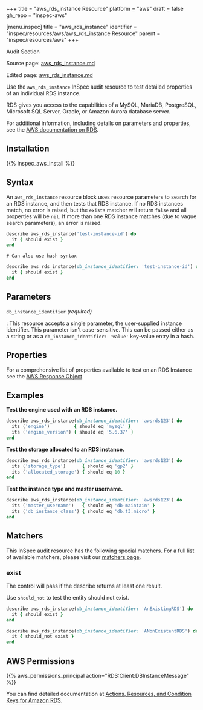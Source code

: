 +++
title = "aws_rds_instance Resource"
platform = "aws"
draft = false
gh_repo = "inspec-aws"

[menu.inspec]
title = "aws_rds_instance"
identifier = "inspec/resources/aws/aws_rds_instance Resource"
parent = "inspec/resources/aws"
+++

<div class="admonition-note">
<p class="admonition-note-title">Audit Section</p>
<div class="admonition-note-text">
<p>Source page: <a href="https://github.com/inspec/inspec-aws/blob/main/docs/resources/aws_rds_instance.md">aws_rds_instance.md</a></p>
<p>Edited page: <a href="https://github.com/ianmadd/inspec-aws/blob/im/hugo/docs-chef-io/content/inspec/resources/aws_rds_instance.md">aws_rds_instance.md</a></p>
</div>
</div>



Use the `aws_rds_instance` InSpec audit resource to test detailed properties of an individual RDS instance.

RDS gives you access to the capabilities of a MySQL, MariaDB, PostgreSQL, Microsoft SQL Server, Oracle, or Amazon Aurora database server.

For additional information, including details on parameters and properties, see the [AWS documentation on RDS](https://docs.aws.amazon.com/AmazonRDS/latest/UserGuide/CHAP_GettingStarted.html).

## Installation

{{% inspec_aws_install %}}

## Syntax

An `aws_rds_instance` resource block uses resource parameters to search for an RDS instance, and then tests that RDS instance.  If no RDS instances match, no error is raised, but the `exists` matcher will return `false` and all properties will be `nil`.  If more than one RDS instance matches (due to vague search parameters), an error is raised.

```ruby
describe aws_rds_instance('test-instance-id') do
  it { should exist }
end
```

    # Can also use hash syntax
```ruby
describe aws_rds_instance(db_instance_identifier: 'test-instance-id') do
  it { should exist }
end
```

## Parameters

`db_instance_identifier` _(required)_

: This resource accepts a single parameter, the user-supplied instance identifier. This parameter isn't case-sensitive.
  This can be passed either as a string or as a `db_instance_identifier: 'value'` key-value entry in a hash.

## Properties

For a comprehensive list of properties available to test on an RDS Instance see the [AWS Response Object](https://docs.aws.amazon.com/sdk-for-ruby/v3/api/Aws/RDS/Types/DBInstance.html)

## Examples

**Test the engine used with an RDS instance.**

```ruby
describe aws_rds_instance(db_instance_identifier: 'awsrds123') do
  its ('engine')         { should eq 'mysql' }
  its ('engine_version') { should eq '5.6.37' }
end
```

**Test the storage allocated to an RDS instance.**

```ruby
describe aws_rds_instance(db_instance_identifier: 'awsrds123') do
  its ('storage_type')      { should eq 'gp2' }
  its ('allocated_storage') { should eq 10 }
end
```

**Test the instance type and master username.**

```ruby
describe aws_rds_instance(db_instance_identifier: 'awsrds123') do
  its ('master_username')   { should eq 'db-maintain' }
  its ('db_instance_class') { should eq 'db.t3.micro' }
end
```

## Matchers

This InSpec audit resource has the following special matchers. For a full list of available matchers, please visit our [matchers page](https://www.inspec.io/docs/reference/matchers/).

### exist

The control will pass if the describe returns at least one result.

Use `should_not` to test the entity should not exist.

```ruby
describe aws_rds_instance(db_instance_identifier: 'AnExistingRDS') do
  it { should exist }
end
```

```ruby
describe aws_rds_instance(db_instance_identifier: 'ANonExistentRDS') do
  it { should_not exist }
end
```

## AWS Permissions

{{% aws_permissions_principal action="RDS:Client:DBInstanceMessage" %}}

You can find detailed documentation at [Actions, Resources, and Condition Keys for Amazon RDS](https://docs.aws.amazon.com/IAM/latest/UserGuide/list_amazonrds.html).
